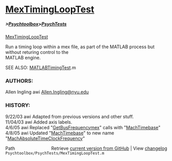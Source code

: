 # [MexTimingLoopTest](MexTimingLoopTest)
##### >[Psychtoolbox](Psychtoolbox)>[PsychTests](PsychTests)

[MexTimingLoopTest](MexTimingLoopTest)  
  
Run a timing loop within a mex file, as part of the MATLAB process but without returing control to the   
 MATLAB engine.    
  
SEE ALSO: [MATLABTimingTest](MATLABTimingTest).m  
  
### AUTHORS:  
Allen Ingling     awi     Allen.Ingling@nyu.edu  
  
### HISTORY:   
9/22/03   awi     Adapted from previous versions and other stuff.  
11/04/03  awi     Added axis labels.  
4/6/05    awi     Replaced "[GetBusFrequencymex](GetBusFrequencymex)" calls with "[MachTimebase](MachTimebase)"  
4/8/05    awi     Updated "[MachTimebase](MachTimebase)" to new name "[MachAbsoluteTimeClockFrequency](MachAbsoluteTimeClockFrequency)"  




<div class="code_header" style="text-align:right;">
  <span style="float:left;">Path&nbsp;&nbsp;</span> <span class="counter">Retrieve <a href=
  "https://raw.github.com/Psychtoolbox-3/Psychtoolbox-3/beta/Psychtoolbox/PsychTests/MexTimingLoopTest.m">current version from GitHub</a> | View <a href=
  "https://github.com/Psychtoolbox-3/Psychtoolbox-3/commits/beta/Psychtoolbox/PsychTests/MexTimingLoopTest.m">changelog</a></span>
</div>
<div class="code">
  <code>Psychtoolbox/PsychTests/MexTimingLoopTest.m</code>
</div>

